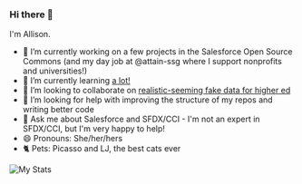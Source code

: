 ### Hi there 👋

I'm Allison.
- 🔭 I’m currently working on a few projects in the Salesforce Open Source Commons (and my day job at @attain-ssg where I support nonprofits and universities!)
- 🌱 I’m currently learning [a lot!](https://allisonletts.github.io/learning/)
- 👯 I’m looking to collaborate on [realistic-seeming fake data for higher ed](https://github.com/allisonletts/faker_highered)
- 🤔 I’m looking for help with improving the structure of my repos and writing better code
- 💬 Ask me about Salesforce and SFDX/CCI - I'm not an expert in SFDX/CCI, but I'm very happy to help!
- 😄 Pronouns: She/her/hers
- 🐈 Pets: Picasso and LJ, the best cats ever

![My Stats](https://github-readme-stats.vercel.app/api?username=allisonletts&show_icons=true&title_color=000&icon_color=333&text_color=111&bg_color=fff)
